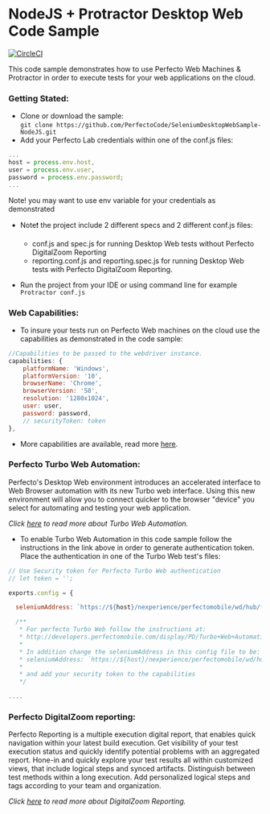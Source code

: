 # NodeJS + Protractor Desktop Web Code Sample

[![CircleCI](https://circleci.com/gh/PerfectoCode/SeleniumDesktopWebSample-NodeJS.svg?style=shield)](https://circleci.com/gh/PerfectoCode/SeleniumDesktopWebSample-NodeJS)

This code sample demonstrates how to use Perfecto Web Machines & Protractor in order to execute tests 
for your web applications on the cloud. 

### Getting Stated: 
- Clone or download the sample:<br/> `git clone https://github.com/PerfectoCode/SeleniumDesktopWebSample-NodeJS.git`
- Add your Perfecto Lab credentials within one of the conf.js files:
```JavaScript
...
host = process.env.host,
user = process.env.user,
password = process.env.password;
... 
```
Note! you may want to use env variable for your credentials as demonstrated

- Note:exclamation: the project include 2 different specs and 2 different conf.js files: 
    - conf.js and spec.js for running Desktop Web tests without Perfecto DigitalZoom Reporting
    - reporting.conf.js and reporting.spec.js for running Desktop Web tests with Perfecto DigitalZoom Reporting.
    
- Run the project from your IDE or using command line for example `Protractor conf.js`

### Web Capabilities: 

- To insure your tests run on Perfecto Web machines on the cloud use the capabilities as demonstrated in the code sample: <br/>
```JavaScript
//Capabilities to be passed to the webdriver instance.
capabilities: {
    platformName: 'Windows',
    platformVersion: '10',
    browserName: 'Chrome',
    browserVersion: '58',
    resolution: '1280x1024',
    user: user,
    password: password,
    // securityToken: token
},
```

- More capabilities are available, read more [here](http://developers.perfectomobile.com/display/PD/Supported+Platforms).

### Perfecto Turbo Web Automation:

Perfecto's Desktop Web environment introduces an accelerated interface to Web Browser automation with its new Turbo web interface. Using this new environment will allow you to connect quicker to the browser "device" you select for automating and testing your web application.

*Click [here](http://developers.perfectomobile.com/display/PD/Turbo+Web+Automation) to read more about Turbo Web Automation.*

- To enable Turbo Web Automation in this code sample follow the instructions in the link above in order to generate authentication token.
Place the authentication in one of the Turbo Web test's files:
```JavaScript
// Use Security token for Perfecto Turbo Web authentication
// let token = '';

exports.config = {

  seleniumAddress: `https://${host}/nexperience/perfectomobile/wd/hub/fast`,

  /**
   * For perfecto Turbo Web follow the instructions at:
   * http://developers.perfectomobile.com/display/PD/Turbo+Web+Automation
   *
   * In addition change the seleniumAddress in this config file to be:
   * seleniumAddress: `https://${host}/nexperience/perfectomobile/wd/hub/fast`,
   *
   * and add your security token to the capabilities
   */

....
```

### Perfecto DigitalZoom reporting:

Perfecto Reporting is a multiple execution digital report, that enables quick navigation within your latest build execution. Get visibility of your test execution status and quickly identify potential problems with an aggregated report.
Hone-in and quickly explore your test results all within customized views, that include logical steps and synced artifacts. Distinguish between test methods within a long execution. Add personalized logical steps and tags according to your team and organization.

*Click [here](http://developers.perfectomobile.com/display/PD/Reporting) to read more about DigitalZoom Reporting.*

